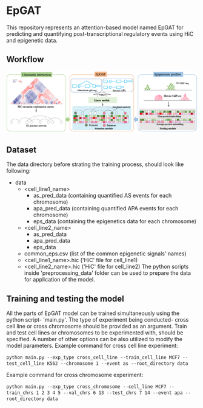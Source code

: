 # EpGAT
This repository represents an attention-based model named EpGAT for predicting and quantifying post-transcriptional regulatory events using HiC and epigenetic data.


## Workflow
![alt text](https://github.com/compbiolabucf/EpGAT/blob/main/EpGAT_overall.png)

## Dataset
The data directory before strating the training process, should look like following:
- data
    - <cell_line1_name>
      - as_pred_data (containing quantified AS events for each chromosome)
      - apa_pred_data (containing quantified APA events for each chromosome)
      - eps_data (containing the epigenetics data for each chromosome)
    - <cell_line2_name>
      - as_pred_data
      - apa_pred_data 
      - eps_data
    - common_eps.csv (list of the common epigenetic signals' names)
    - <cell_line1_name>.hic ('HiC' file for cell_line1)
    - <cell_line2_name>.hic ('HiC' file for cell_line2)
The python scripts inside 'preprocessing_data' folder can be used to prepare the data for application of the model.


## Training and testing the model
All the parts of EpGAT model can be trained simultaneously using the python script- 'main.py'. The type of experiment being conducted- cross cell line or cross chromosome should be provided as an argument. Train and test cell lines or chromosomes to be experimented with, should be specified. A number of other options can be also utilized to modify the model parameters.
Example command for cross cell line experiment:
```
python main.py --exp_type cross_cell_line --train_cell_line MCF7 --test_cell_line K562 --chromosome 1 --event as --root_directory data
```
Example command for cross chromosome experiment:
```
python main.py --exp_type cross_chromosome --cell_line MCF7 --train_chrs 1 2 3 4 5 --val_chrs 6 13 --test_chrs 7 14 --event apa --root_directory data
```
